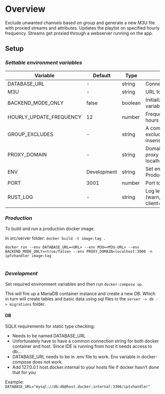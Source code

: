 # Overview

Exclude unwanted channels based on group and generate a new M3U file with proxied streams and attributes. Updates the playlist on specified hourly frequency. Streams get proxied through a webserver running on the app.

## Setup

### _Settable environment variables_

| Variable                | Default     | Type    | Description                                                                            |
| ----------------------- | ----------- | ------- | -------------------------------------------------------------------------------------- |
| DATABASE_URL            | -           | string  | Connection string to DB                                                                |
| M3U                     | -           | string  | URL to the M3U playlist (.m3u)                                                         |
| BACKEND_MODE_ONLY       | false       | boolean | Initialize app with M3U playlist environment variable.                                 |
| HOURLY_UPDATE_FREQUENCY | 12          | number  | Frequency of provider playlist update in hours                                         |
| GROUP_EXCLUDES          | -           | string  | A comma separated list of groups to exclude from the final playlist. Case-insensitive. |
| PROXY_DOMAIN            | -           | string  | Domain on which the app is running - to proxy m3u requests. (Example: localhost:3000)  |
| ENV                     | Development | string  | Set environment Development or Production.                                             |
| PORT                    | 3001        | number  | Port to run on (Default 3001)                                                          |
| RUST_LOG                | -           | string  | Log level (warn,server=warn,iptv=info,api=warn,rest-client=warn )                      |

### _Production_

To build and run a production docker image.

In src/server folder: `docker build -t image:tag .`

`docker run --env DATABASE_URL=<URL> --env M3U=<M3U-URL> --env BACKEND_MODE_ONLY=<true/false> --env PROXY_DOMAIN=localhost:3000 -n iptvhandler image:tag`
<br />
<br />

### _Development_

Set required environment variables and then run `docker-compose up`.

This will fire up a MariaDB container instance and create a new DB.
Which in turn will create tables and basic data using sql files in the `server -> db -> migrations` folder.

#### **DB**

SQLX requirements for static type checking:

- Needs to be named DATABASE_URL
- Unfortunately have to have a common connection string for both docker container and host. Since IDE is running from host it needs access to db...
- DATABASE_URL needs to be in .env file to work. Env variable in docker-compose does not work.
- Add 127.0.0.1 host.docker.internal to your hosts file if docker hasn't done that for you

Example: `DATABASE_URL="mysql://db:db@host.docker.internal:3306/iptvhandler"`

